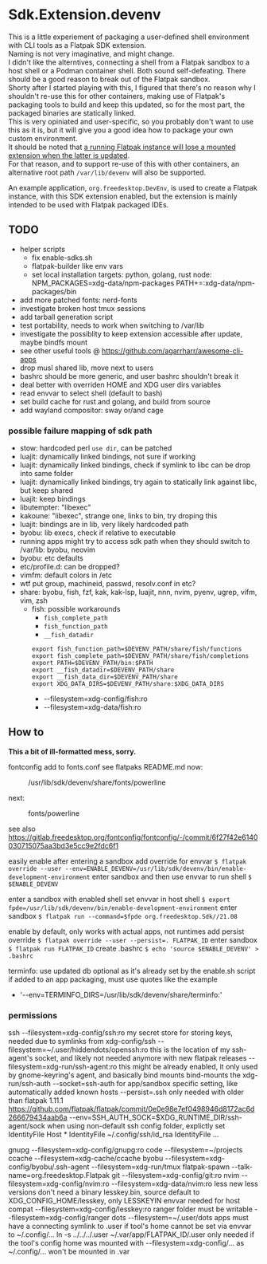 # Sdk.Extension.devenv

This is a little experiement of packaging a user-defined shell environment with CLI tools as a Flatpak SDK extension.  
Naming is not very imaginative, and might change.  
I didn't like the alterntives, connecting a shell from a Flatpak sandbox to a host shell or a Podman container shell.
Both sound self-defeating. There should be a good reason to break out of the Flatpak sandbox.  
Shorty after I started playing with this, I figured that there's no reason why I shouldn't re-use this for other
containers, making use of Flatpak's packaging tools to build and keep this updated, so for the most part, the packaged
binaries are statically linked.  
This is very opiniated and user-specific, so you probably don't want to use this as it is, but it will give you a good
idea how to package your own custom environment.  
It should be noted that [a running Flatpak instance will lose a mounted extension when the latter is updated](https://github.com/flatpak/flatpak/issues/4356).  
For that reason, and to support re-use of this with other containers, an alternative root path `/var/lib/devenv` will
also be supported.

An example application, `org.freedesktop.DevEnv`, is used to create a Flatpak instance, with this SDK extension enabled,
but the extension is mainly intended to be used with Flatpak packaged IDEs.

## TODO
* helper scripts
  * fix enable-sdks.sh
  * flatpak-builder like env vars
  * set local installation targets: python, golang, rust
    node: NPM_PACKAGES=xdg-data/npm-packages
          PATH+=:xdg-data/npm-packages/bin
* add more patched fonts: nerd-fonts
* investigate broken host tmux sessions
* add tarball generation script
* test portability, needs to work when switching to /var/lib
* investigate the possiblity to keep extension accessible after update, maybe bindfs mount
* see other useful tools @ https://github.com/agarrharr/awesome-cli-apps
* drop musl shared lib, move next to users
* bashrc should be more generic, and user bashrc shouldn't break it
* deal better with overriden HOME and XDG user dirs variables
* read envvar to select shell (default to bash)
* set build cache for rust and golang, and build from source
* add wayland compositor: sway or/and cage

### possible failure mapping of sdk path
* stow: hardcoded perl `use dir`, can be patched
* luajit: dynamically linked bindings, not sure if working
* luajit: dynamically linked bindings, check if symlink to libc can be drop into same folder
* luajit: dynamically linked bindings, try again to statically link against libc, but keep shared
* luajit: keep bindings
* libutempter: "libexec"
* kakoune: "libexec", strange one, links to bin, try droping this
* luajit: bindings are in lib, very likely hardcoded path
* byobu: lib execs, check if relative to executable
* running apps might try to access sdk path when they should switch to /var/lib: byobu, neovim
* byobu: etc defaults
* etc/profile.d: can be dropped?
* vimfm: default colors in /etc
* wtf put group, machineid, passwd, resolv.conf in etc?
* share: byobu, fish, fzf, kak, kak-lsp, luajit, nnn, nvim, pyenv, ugrep, vifm, vim, zsh
  * fish: possible workarounds
    * `fish_complete_path`
    * `fish_function_path`
    * `__fish_datadir`
    ```
    export fish_function_path=$DEVENV_PATH/share/fish/functions
    export fish_complete_path=$DEVENV_PATH/share/fish/completions
    export PATH=$DEVENV_PATH/bin:$PATH
    export __fish_datadir=$DEVENV_PATH/share
    export __fish_data_dir=$DEVENV_PATH/share
    export XDG_DATA_DIRS=$DEVENV_PATH/share:$XDG_DATA_DIRS
    ```
    * --filesystem=xdg-config/fish:ro
    * --filesystem=xdg-data/fish:ro

## How to

**This a bit of ill-formatted mess, sorry.**

fontconfig
  add to fonts.conf see flatpaks README.md
  now: <dir>/usr/lib/sdk/devenv/share/fonts/powerline</dir>
  next: <dir prefix="xdg">fonts/powerline</dir>
  see also https://gitlab.freedesktop.org/fontconfig/fontconfig/-/commit/6f27f42e6140030715075aa3bd3e5cc9e2fdc6f1

easily enable after entering a sandbox
  add override for envvar
    `$ flatpak override --user --env=ENABLE_DEVENV=/usr/lib/sdk/devenv/bin/enable-development-environment`
  enter sandbox and then use envvar to run shell
    `$ $ENABLE_DEVENV`

enter a sandbox with enabled shell
  set envvar in host shell
    `$ export fpde=/usr/lib/sdk/devenv/bin/enable-development-environment`
  enter sandbox
    `$ flatpak run --command=$fpde org.freedesktop.Sdk//21.08`

enable by default, only works with actual apps, not runtimes
  add persist override
    `$ flatpak override --user --persist=. FLATPAK_ID`
  enter sandbox
    `$ flatpak run FLATPAK_ID`
  create .bashrc
    `$ echo 'source $ENABLE_DEVENV' > .bashrc`

terminfo: use updated db
  optional as it's already set by the enable.sh script
  if added to an app packaging, must use quotes like the example
  - '--env=TERMINFO_DIRS=/usr/lib/sdk/devenv/share/terminfo:'

### permissions

ssh
  --filesystem=xdg-config/ssh:ro
  my secret store for storing keys, needed due to symlinks from xdg-config/ssh
    --filesystem=~/.user/hiddendots/openssh:ro
  this is the location of my ssh-agent's socket, and likely not needed anymore with new flatpak releases
    --filesystem=xdg-run/ssh-agent:ro
  this might be already enabled, it only used by gnome-keyring's agent, and basically bind mounts bind-mounts the xdg-run/ssh-auth
    --socket=ssh-auth
  for app/sandbox specific setting, like automatically added known hosts
    --persist=.ssh
  only needed with older than flatpak 1.11.1 https://github.com/flatpak/flatpak/commit/0e0e98e7ef0498946d8172ac6d266679434aab6a
    --env=SSH_AUTH_SOCK=$XDG_RUNTIME_DIR/ssh-agent/sock
  when using non-default ssh config folder, explictly set IdentityFile
    Host *
      IdentityFile ~/.config/ssh/id_rsa
      IdentityFile ...

gnupg
  --filesystem=xdg-config/gnupg:ro
code
  --filesystem=~/projects
ccache
  --filesystem=xdg-cache/ccache
byobu
  --filesystem=xdg-config/byobu/.ssh-agent
  --filesystem=xdg-run/tmux
flatpak-spawn
  --talk-name=org.freedesktop.Flatpak
git
  --filesystem=xdg-config/git:ro
nvim
  --filesystem=xdg-config/nvim:ro
  --filesystem=xdg-data/nvim:ro
less
  new less versions don't need a binary lesskey.bin, source default to XDG_CONFIG_HOME/lesskey,
  only LESSKEYIN envvar needed for host compat
  --filesystem=xdg-config/lesskey:ro
ranger
  folder must be writable
  --filesystem=xdg-config/ranger
dots 
  --filesystem=~/.user/dots
  apps must have a connecting symlink to .user if tool's home cannot be set via envvar to ~/.config/...
    ln -s ../../../.user ~/.var/app/FLATPAK_ID/.user
    only needed if the tool's config home was mounted with --filesystem=xdg-config/... as ~/.config/... won't be mounted in .var
